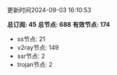 更新时间2024-09-03 16:10:53

**总订阅: 45**
**总节点: 688**
**有效节点: 174**
- ss节点: 21
- v2ray节点: 149
- ssr节点: 2
- trojan节点: 2
